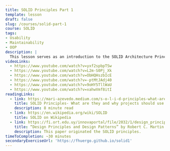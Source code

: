 ```yaml
---
title: SOLID Principles Part 1
template: lesson
draft: false
slug: /courses/solid-part-1
course: SOLID
tags:
- Usability
- Maintainability
- OOP
description: |
  This lesson serves as an introduction to the SOLID Architecture Principles, going over when and how to implement them, in a multiple-choice quiz format. The tone is conversational: you will be guided towards why an answer is correct or incorrect as you select the different options.
videoLinks:
  - https://www.youtube.com/watch?v=yxf2spbpTSw
  - https://www.youtube.com/watch?v=L2m-S0Pj_Xk
  - https://www.youtube.com/watch?v=ObHQHszbIcE
  - https://www.youtube.com/watch?v=-ptMtJAdj40
  - https://www.youtube.com/watch?v=9oHY5TllWaU
  - https://www.youtube.com/watch?v=xahwVmf8itI
readingLinks:
  - link: https://mari-azevedo.medium.com/s-o-l-i-d-principles-what-are-they-and-why-projects-should-use-them-50b85e4aa8b6
    title: SOLID Principles- What are they and why projects should use them
    description: 8 minute read
  - link: https://en.wikipedia.org/wiki/SOLID
    title: SOLID on Wikipedia
  - link: https://fi.ort.edu.uy/innovaportal/file/2032/1/design_principles.pdf
    title: “Design Principles and Design Patterns” by Robert C. Martin
    description: This paper originated the SOLID principles.
timeToCompletion: ~30 minutes
secondaryExerciseUrl: 'https://fhuergo.github.io/solid1'
---
```

